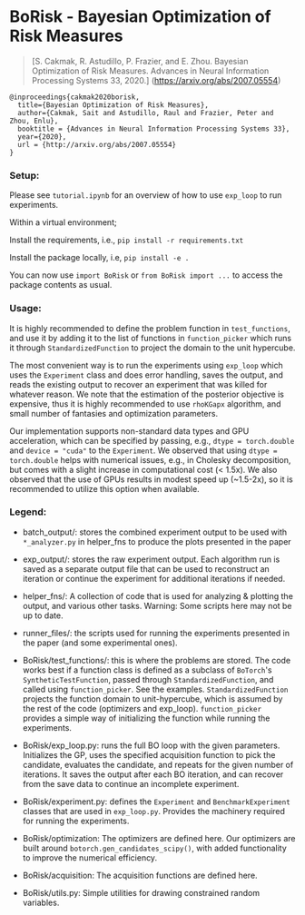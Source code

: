 # BoRisk - Bayesian Optimization of Risk Measures

> [S. Cakmak, R. Astudillo, P. Frazier, and E. Zhou. Bayesian Optimization of Risk 
Measures. Advances in Neural Information Processing Systems 33, 2020.]
> (https://arxiv.org/abs/2007.05554)

```
@inproceedings{cakmak2020borisk,
  title={Bayesian Optimization of Risk Measures},
  author={Cakmak, Sait and Astudillo, Raul and Frazier, Peter and Zhou, Enlu},
  booktitle = {Advances in Neural Information Processing Systems 33},
  year={2020},
  url = {http://arxiv.org/abs/2007.05554}
}
```

### Setup:
Please see `tutorial.ipynb` for an overview of how to use `exp_loop` to run experiments.

Within a virtual environment;

Install the requirements, i.e., `pip install -r requirements.txt`

Install the package locally, i.e, `pip install -e .`

You can now use `import BoRisk` or `from BoRisk import ...` to access the package
 contents as usual.

### Usage:
It is highly recommended to
  define the problem function in `test_functions`, and use it by adding it to the list
   of functions in `function_picker` which runs it through `StandardizedFunction` to
    project the domain to the unit hypercube. 
    
The most convenient way is to run the
 experiments using `exp_loop` which uses the `Experiment` class and does error
  handling, saves the output, and reads the existing output to recover an
   experiment that was killed for whatever reason. We note that the estimation of
    the posterior objective is expensive, thus it is highly recommended to use
     `rhoKGapx` algorithm, and small number of fantasies and optimization parameters.

Our implementation supports non-standard data types and GPU acceleration, which can be
 specified by passing, e.g., `dtype = torch.double` and `device = "cuda"` to the
  `Experiment`. We observed that using `dtype = torch.double` helps with numerical
   issues, e.g., in Cholesky decomposition, but comes with a slight increase in
    computational cost (< 1.5x). We also observed that the use of GPUs results in
     modest speed up (~1.5-2x), so it is recommended to utilize this option when
      available.
       

### Legend:
- batch_output/: stores the combined experiment output to be used with `*_analyzer.py` in 
helper_fns to produce the plots presented in the paper

- exp_output/: stores the raw experiment output. Each algorithm run is saved as a
 separate 
output file that can be used to reconstruct an iteration or continue the experiment for 
additional iterations if needed.

- helper_fns/: A collection of code that is used for analyzing & plotting the output, and 
various other tasks. Warning: Some scripts here may not be up to date.

- runner_files/: the scripts used for running the experiments presented in the paper 
(and some experimental ones). 

- BoRisk/test_functions/: this is where the problems are stored. The code works best if a 
function class is defined as a subclass of `BoTorch`'s `SyntheticTestFunction`, passed
 through 
`StandardizedFunction`, and called using `function_picker`. See the examples. 
`StandardizedFunction` projects the function domain to unit-hypercube, which is assumed
 by 
the rest of the code (optimizers and exp_loop). `function_picker` provides a simple way of
 initializing the function 
while running the experiments.

- BoRisk/exp_loop.py: runs the full BO loop with the given parameters. Initializes
 the GP, 
uses the specified acquisition function to pick the candidate, evaluates the candidate, 
and repeats for the given number of iterations. It saves the output after each BO
 iteration, and can recover from the save data to continue an incomplete experiment. 

- BoRisk/experiment.py: defines the `Experiment` and `BenchmarkExperiment` classes that are
 used in 
`exp_loop.py`. Provides the machinery required for running the
 experiments.

- BoRisk/optimization: The optimizers are defined here. Our optimizers are built around
 `botorch.gen_candidates_scipy()`, with added functionality to improve the numerical
  efficiency.

- BoRisk/acquisition: The acquisition functions are defined here. 

- BoRisk/utils.py: Simple utilities for drawing constrained random variables.

 